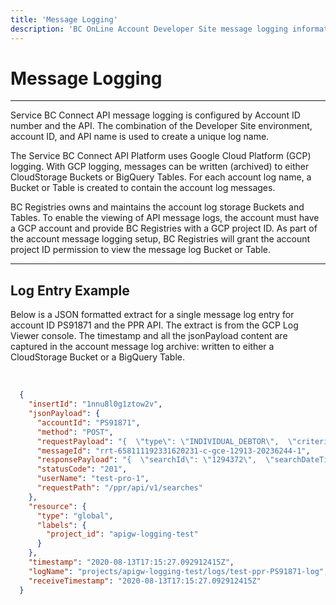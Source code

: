```yaml
---
title: 'Message Logging'
description: 'BC OnLine Account Developer Site message logging information.'
---
```


# Message Logging

---

Service BC Connect API message logging is configured by Account ID number and
the API. The combination of the Developer Site environment, account ID, and API name
is used to create a unique log name.

The Service BC Connect API Platform uses Google Cloud Platform (GCP) logging. With GCP logging,
messages can be written (archived) to either CloudStorage Buckets or BigQuery
Tables. For each account log name, a Bucket or Table is created to contain the
account log messages.

BC Registries owns and maintains the account log storage Buckets and Tables. To
enable the viewing of API message logs, the account must have a GCP account
and provide BC Registries with a GCP project ID. As part of the account message
logging setup, BC Registries will grant the account project ID permission to
view the message log Bucket or Table.

---

## Log Entry Example

Below is a JSON formatted extract for a single message log entry for account ID
PS91871 and the PPR API. The extract is from the GCP Log Viewer console. The
timestamp and all the jsonPayload content are captured in the account message
log archive: written to either a CloudStorage Bucket or a BigQuery Table.

<br>

```json
  {
    "insertId": "1nnu8l0g1ztow2v",
    "jsonPayload": {
      "accountId": "PS91871",
      "method": "POST",
      "requestPayload": "{  \"type\": \"INDIVIDUAL_DEBTOR\",  \"criteria\": {    \"debtorName\": {      \"first\": \"James\",      \"last\": \"Smith\"    }  },  \"clientReferenceId\": \"A-00000402\"}",
      "messageId": "rrt-658111192331620231-c-gce-12913-20236244-1",
      "responsePayload": "{  \"searchId\": \"1294372\",  \"searchDateTime\": \"2020-05-15T21:08:32Z\",  \"searchQuery\": {    \"type\": \"INDIVIDUAL_DEBTOR\",    \"criteria\": {      \"debtorName\": {        \"first\": \"James\",        \"last\": \"Smith\"      }    },    \"limitStartDate\": \"2019-10-15\",    \"clientReferenceId\": \"A-00000402\"  },  \"results\": [    {      \"matchType\": \"EXACT\",      \"baseRegistrationNumber\": \"023001B\",      \"createDateTime\": \"2020-02-21T18:56:20Z\",      \"registrationType\": \"SA\",      \"debtor\": {        \"personName\": {          \"first\": \"James\",          \"last\": \"Smith\"        }      }    },    {      \"matchType\": \"SIMILAR\",      \"baseRegistrationNumber\": \"023320B\",      \"createDateTime\": \"2020-01-15T10:12:20Z\",      \"registrationType\": \"SA\",      \"debtor\": {        \"personName\": {          \"first\": \"Jim\",          \"last\": \"Smith\"        }      }    }  ],  \"payment\": {    \"receipt\": \"/api/v1/payment-requests/2198744/receipts\",    \"invoiceId\": \"2198744\"  }}",
      "statusCode": "201",
      "userName": "test-pro-1",
      "requestPath": "/ppr/api/v1/searches"
    },
    "resource": {
      "type": "global",
      "labels": {
        "project_id": "apigw-logging-test"
      }
    },
    "timestamp": "2020-08-13T17:15:27.092912415Z",
    "logName": "projects/apigw-logging-test/logs/test-ppr-PS91871-log",
    "receiveTimestamp": "2020-08-13T17:15:27.092912415Z"
  }
```
<!-- 
---

## Outstanding

- The data retention period for account message logs.
- Whether to use CloudStorage or BigQuery to archive account message logs.
- What to charge for account message log storage. -->
